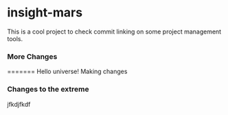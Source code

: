 # insight-mars

This is a cool project to check commit linking on some project management tools.

### More Changes
=======
Hello universe!
Making changes

### Changes to the extreme

jfkdjfkdf
